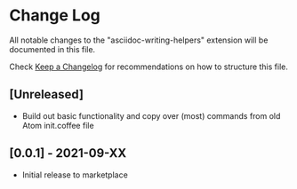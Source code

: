# Change Log

All notable changes to the "asciidoc-writing-helpers" extension will be documented in this file.

Check [Keep a Changelog](http://keepachangelog.com/) for recommendations on how to structure this file.

## [Unreleased]

- Build out basic functionality and copy over (most) commands from old Atom init.coffee file

## [0.0.1] - 2021-09-XX

- Initial release to marketplace
